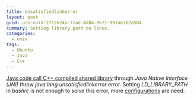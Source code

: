 ```yaml
---
title: Unsatisfiedlinkerror
layout: post
guid: urn:uuid:2712624a-7cae-4d84-8671-997ae7b2a584
summary: Setting library path on linux.
categories:
  - unix
tags:
  - Ubuntu
  - Java
  - C++
---
```


[Java code call C++ compiled shared library](https://bizhishui.github.io/Java-Realated) through *Java Native Interface (JNI)* throw *java.lang.unsatisfiedlinkerror* error.
Setting *LD_LIBRARY_PATH* in *bashrc* is not enough to solve this error, more [configurations](https://stackoverflow.com/questions/13428910/how-to-set-the-environmental-variable-ld-library-path-in-linux)
are need.
